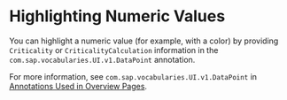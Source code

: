<!-- loiof6a5a28652e34e3b93b3689f95083092 -->

# Highlighting Numeric Values

You can highlight a numeric value \(for example, with a color\) by providing `Criticality` or `CriticalityCalculation` information in the `com.sap.vocabularies.UI.v1.DataPoint` annotation.



For more information, see `com.sap.vocabularies.UI.v1.DataPoint` in [Annotations Used in Overview Pages](annotations-used-in-overview-pages-65731e6.md).

